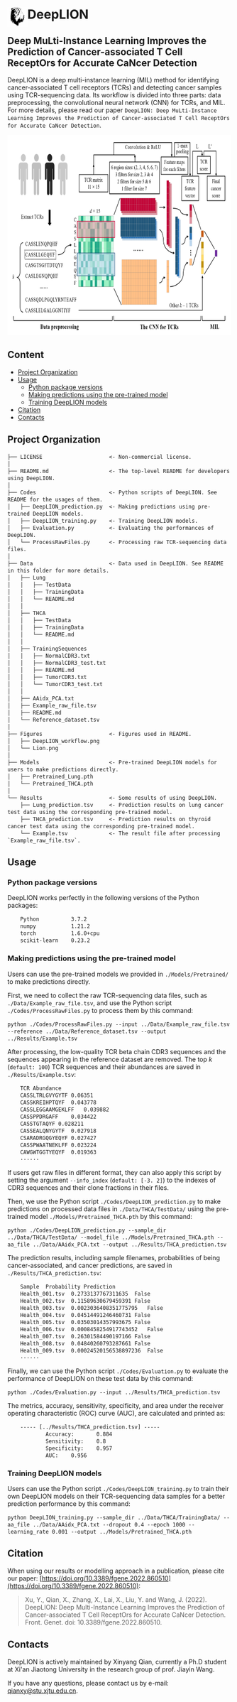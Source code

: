 # DeepLION<img  align="left" src="Figures/Lion.png" width="45" height="45" > 

Deep MuLti-Instance Learning Improves the Prediction of Cancer-associated T Cell ReceptOrs for Accurate CaNcer Detection
------------------------------

DeepLION is a deep multi-instance learning (MIL) method for identifying cancer-associated T cell receptors (TCRs) and detecting cancer samples using TCR-sequencing data. Its workflow is divided into three parts: data preprocessing, the convolutional neural network (CNN) for TCRs, and MIL. For more details, please read our paper `DeepLION: Deep MuLti-Instance Learning Improves the Prediction of Cancer-associated T Cell ReceptOrs for Accurate CaNcer Detection`.

<p float="left">
  <img src="Figures/DeepLION_workflow.png" width="781" height="450"/>
</p>


## Content

<!-- @import "[TOC]" {cmd="toc" depthFrom=1 depthTo=6 orderedList=false} -->

<!-- code_chunk_output -->

- [Project Organization](#project-organization)
- [Usage](#usage)
  - [Python package versions](#python-package-versions)
  - [Making predictions using the pre-trained model](#making-predictions-using-the-pre-trained-model)
  - [Training DeepLION models](#training-models)
- [Citation](#citation)
- [Contacts](#contacts)


<!-- /code_chunk_output -->



## Project Organization

    ├── LICENSE                     <- Non-commercial license.
    │     
    ├── README.md                   <- The top-level README for developers using DeepLION.
    │ 
    ├── Codes                       <- Python scripts of DeepLION. See README for the usages of them.
    │   ├── DeepLION_prediction.py  <- Making predictions using pre-trained DeepLION models.
    │   ├── DeepLION_training.py    <- Training DeepLION models.
    │   ├── Evaluation.py           <- Evaluating the performances of DeepLION.
    │   └── ProcessRawFiles.py      <- Processing raw TCR-sequencing data files.
    │ 
    ├── Data                        <- Data used in DeepLION. See README in this folder for more details.
    │   ├── Lung
    │   │   ├── TestData
    │   │   ├── TrainingData
    │   │   └── README.md
    │   │ 
    │   ├── THCA
    │   │   ├── TestData
    │   │   ├── TrainingData
    │   │   └── README.md
    │   │     
    │   ├── TrainingSequences
    │   │   ├── NormalCDR3.txt
    │   │   ├── NormalCDR3_test.txt
    │   │   ├── README.md
    │   │   ├── TumorCDR3.txt
    │   │   └── TumorCDR3_test.txt
    │   │     
    │   ├── AAidx_PCA.txt
    │   ├── Example_raw_file.tsv
    │   ├── README.md
    │   └── Reference_dataset.tsv
    │
    ├── Figures                     <- Figures used in README.
    │   ├── DeepLION_workflow.png
    │   └── Lion.png
    │  
    ├── Models                      <- Pre-trained DeepLION models for users to make predictions directly.                             
    │   ├── Pretrained_Lung.pth 
    │   └── Pretrained_THCA.pth
    │      
    └── Results                     <- Some results of using DeepLION.
        ├── Lung_prediction.tsv     <- Prediction results on lung cancer test data using the corresponding pre-trained model.
        ├── THCA_prediction.tsv     <- Prediction results on thyroid cancer test data using the corresponding pre-trained model.
        └── Example.tsv             <- The result file after processing `Example_raw_file.tsv`.

## Usage

### Python package versions

DeepLION works perfectly in the following versions of the Python packages:

```
    Python          3.7.2
    numpy           1.21.2
    torch           1.6.0+cpu
    scikit-learn    0.23.2
```

### Making predictions using the pre-trained model

Users can use the pre-trained models we provided in `./Models/Pretrained/` to make predictions directly.

First, we need to collect the raw TCR-sequencing data files, such as `./Data/Example_raw_file.tsv`, and use the Python script `./Codes/ProcessRawFiles.py` to process them by this command:

```
python ./Codes/ProcessRawFiles.py --input ../Data/Example_raw_file.tsv --reference ../Data/Reference_dataset.tsv --output ../Results/Example.tsv
```

After processing, the low-quality TCR beta chain CDR3 sequences and the sequences appearing in the reference dataset are removed. The top *k* (`default: 100`) TCR sequences and their abundances are saved in `./Results/Example.tsv`:

```
	TCR	Abundance
	CASSLTRLGVYGYTF	0.06351
	CASSKREIHPTQYF	0.043778
	CASSLEGGAAMGEKLFF	0.039882
	CASSPPDRGAFF	0.034422
	CASSTGTAQYF	0.028211
	CASSEALQNYGYTF	0.027918
	CSARADRGQGYEQYF	0.027427
	CASSPWAATNEKLFF	0.023224
	CAWGWTGGTYEQYF	0.019363
	······
```

If users get raw files in different format, they can also apply this script by setting the argument `--info_index` (`default: [-3. 2]`) to the indexes of CDR3 sequences and their clone fractions in their files.

Then, we use the Python script `./Codes/DeepLION_prediction.py` to make predictions on processed data files in `./Data/THCA/TestData/` using the pre-trained model `./Models/Pretrained_THCA.pth` by this command:

```
python ./Codes/DeepLION_prediction.py --sample_dir ../Data/THCA/TestData/ --model_file ../Models/Pretrained_THCA.pth --aa_file ../Data/AAidx_PCA.txt --output ../Results/THCA_prediction.tsv
```

The prediction results, including sample filenames, probabilities of being cancer-associated, and cancer predictions, are saved in `./Results/THCA_prediction.tsv`:


```
	Sample	Probability	Prediction
	Health_001.tsv	0.2733137767311635	False
	Health_002.tsv	0.11589630679459391	False
	Health_003.tsv	0.0023036408351775795	False
	Health_004.tsv	0.04514491246460731	False
	Health_005.tsv	0.03503014357993675	False
	Health_006.tsv	0.0008458254917743452	False
	Health_007.tsv	0.26301584490197166	False
	Health_008.tsv	0.04840260793287661	False
	Health_009.tsv	0.00024520156538897236	False
	······
```

Finally, we can use the Python script `./Codes/Evaluation.py` to evaluate the performance of DeepLION on these test data by this command:

```
python ./Codes/Evaluation.py --input ../Results/THCA_prediction.tsv
```

The metrics, accuracy, sensitivity, specificity, and area under the receiver operating characteristic (ROC) curve (AUC), are calculated and printed as: 

```
	----- [../Results/THCA_prediction.tsv] -----
	        Accuracy:       0.884
	        Sensitivity:    0.8
	        Specificity:    0.957
	        AUC:    0.956
```

### Training DeepLION models

Users can use the Python script `./Codes/DeepLION_training.py` to train their own DeepLION models on their TCR-sequencing data samples for a better prediction performance by this command:

```
python DeepLION_training.py --sample_dir ../Data/THCA/TrainingData/ --aa_file ../Data/AAidx_PCA.txt --dropout 0.4 --epoch 1000 --learning_rate 0.001 --output ../Models/Pretrained_THCA.pth
```

## Citation

When using our results or modelling approach in a publication, please cite our paper: [https://doi.org/10.3389/fgene.2022.860510](https://doi.org/10.3389/fgene.2022.860510):

>Xu, Y., Qian, X., Zhang, X., Lai, X., Liu, Y. and Wang, J. (2022). DeepLION: Deep Multi-Instance Learning Improves the Prediction of Cancer-associated T Cell ReceptOrs for Accurate CaNcer Detection. Front. Genet. doi: 10.3389/fgene.2022.860510.

## Contacts

DeepLION is actively maintained by Xinyang Qian, currently a Ph.D student at Xi'an Jiaotong University in the research group of prof. Jiayin Wang.

If you have any questions, please contact us by e-mail: qianxy@stu.xjtu.edu.cn.
